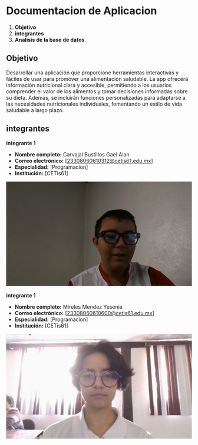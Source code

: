# Documentacion de Aplicacion
1. **Objetivo**
2. **integrantes**
3. **Analisis de la base de datos**

## Objetivo
Desarrollar una aplicación que proporcione herramientas interactivas y fáciles de usar para promover una alimentación saludable. La app ofrecerá información nutricional clara y accesible, permitiendo a los usuarios comprender el valor de los alimentos y tomar decisiones informadas sobre su dieta. Además, se incluirán funciones personalizadas para adaptarse a las necesidades nutricionales individuales, fomentando un estilo de vida saludable a largo plazo.

## integrantes 
**integrante 1**
- **Nombre completo:** Carvajal Bustillos Gael Alan
- **Correo electrónico:** [23308060610312@cetis61.edu.mx]
- **Especialidad:** [Programacion]
- **Institución:** [CETis61]

<img src="Gael1.jpg" alt="Mi Foto" >

**integrante 1**
- **Nombre completo:** Mireles Mendez Yesenia
- **Correo electrónico:** [23308060610600@cetis61.edu.mx]
- **Especialidad:** [Programacion]
- **Institución:** [CETis61]

<img src="Yesenia.jpg" alt="Mi Foto" >
